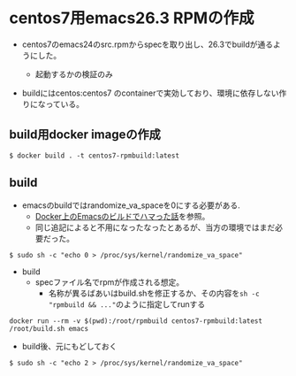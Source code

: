 # centos7用emacs26.3 RPMの作成

* centos7のemacs24のsrc.rpmからspecを取り出し、26.3でbuildが通るようにした。
  - 起動するかの検証のみ

* buildにはcentos:centos7 のcontainerで実効しており、環境に依存しない作りになっている。

## build用docker imageの作成

```
$ docker build . -t centos7-rpmbuild:latest
```

## build

* emacsのbuildではrandomize_va_spaceを0にする必要がある.
  - [Docker上のEmacsのビルドでハマった話](https://eshamster.hatenablog.com/entry/2016/07/03/125925)を参照。
  - 同じ追記によると不用になったなったとあるが、当方の環境ではまだ必要だった。
  
```
$ sudo sh -c "echo 0 > /proc/sys/kernel/randomize_va_space"
```


* build
  + specファイル名でrpmが作成される想定。
    - 名称が異るばあいはbuild.shを修正するか、その内容を```sh -c "rpmbuild && ..."```のように指定してrunする
```
docker run --rm -v $(pwd):/root/rpmbuild centos7-rpmbuild:latest /root/build.sh emacs
```

* build後、元にもどしておく

```
$ sudo sh -c "echo 2 > /proc/sys/kernel/randomize_va_space"
```

